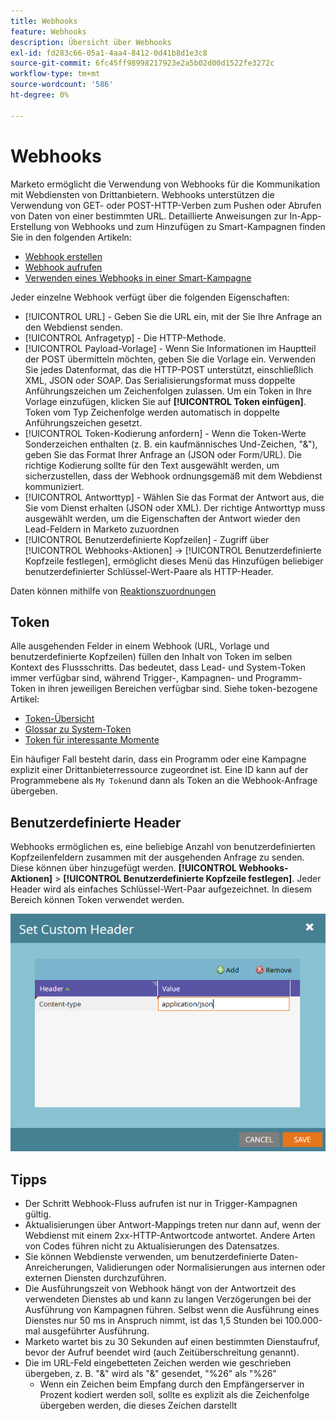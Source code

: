 ```yaml
---
title: Webhooks
feature: Webhooks
description: Übersicht über Webhooks
exl-id: fd283c66-05a1-4aa4-8412-0d41b8d1e3c8
source-git-commit: 6fc45ff98998217923e2a5b02d00d1522fe3272c
workflow-type: tm+mt
source-wordcount: '586'
ht-degree: 0%

---
```


# Webhooks

Marketo ermöglicht die Verwendung von Webhooks für die Kommunikation mit Webdiensten von Drittanbietern. Webhooks unterstützen die Verwendung von GET- oder POST-HTTP-Verben zum Pushen oder Abrufen von Daten von einer bestimmten URL. Detaillierte Anweisungen zur In-App-Erstellung von Webhooks und zum Hinzufügen zu Smart-Kampagnen finden Sie in den folgenden Artikeln:

- [Webhook erstellen](https://experienceleague.adobe.com/en/docs/marketo/using/product-docs/administration/additional-integrations/create-a-webhook)
- [Webhook aufrufen](https://experienceleague.adobe.com/en/docs/marketo/using/product-docs/core-marketo-concepts/smart-campaigns/flow-actions/call-webhook)
- [Verwenden eines Webhooks in einer Smart-Kampagne](https://experienceleague.adobe.com/en/docs/marketo/using/product-docs/core-marketo-concepts/smart-campaigns/flow-actions/use-a-webhook-in-a-smart-campaign)

Jeder einzelne Webhook verfügt über die folgenden Eigenschaften:

- [!UICONTROL URL] - Geben Sie die URL ein, mit der Sie Ihre Anfrage an den Webdienst senden.
- [!UICONTROL Anfragetyp] - Die HTTP-Methode.
- [!UICONTROL Payload-Vorlage] - Wenn Sie Informationen im Hauptteil der POST übermitteln möchten, geben Sie die Vorlage ein. Verwenden Sie jedes Datenformat, das die HTTP-POST unterstützt, einschließlich XML, JSON oder SOAP. Das Serialisierungsformat muss doppelte Anführungszeichen um Zeichenfolgen zulassen. Um ein Token in Ihre Vorlage einzufügen, klicken Sie auf **[!UICONTROL Token einfügen]**.  Token vom Typ Zeichenfolge werden automatisch in doppelte Anführungszeichen gesetzt.
- [!UICONTROL Token-Kodierung anfordern] - Wenn die Token-Werte Sonderzeichen enthalten (z. B. ein kaufmännisches Und-Zeichen, &quot;&amp;&quot;), geben Sie das Format Ihrer Anfrage an (JSON oder Form/URL). Die richtige Kodierung sollte für den Text ausgewählt werden, um sicherzustellen, dass der Webhook ordnungsgemäß mit dem Webdienst kommuniziert.
- [!UICONTROL Antworttyp] - Wählen Sie das Format der Antwort aus, die Sie vom Dienst erhalten (JSON oder XML). Der richtige Antworttyp muss ausgewählt werden, um die Eigenschaften der Antwort wieder den Lead-Feldern in Marketo zuzuordnen
- [!UICONTROL Benutzerdefinierte Kopfzeilen] - Zugriff über [!UICONTROL Webhooks-Aktionen] -> [!UICONTROL Benutzerdefinierte Kopfzeile festlegen], ermöglicht dieses Menü das Hinzufügen beliebiger benutzerdefinierter Schlüssel-Wert-Paare als HTTP-Header.

Daten können mithilfe von [Reaktionszuordnungen](response-mappings.md)

## Token

Alle ausgehenden Felder in einem Webhook (URL, Vorlage und benutzerdefinierte Kopfzeilen) füllen den Inhalt von Token im selben Kontext des Flussschritts. Das bedeutet, dass Lead- und System-Token immer verfügbar sind, während Trigger-, Kampagnen- und Programm-Token in ihren jeweiligen Bereichen verfügbar sind. Siehe token-bezogene Artikel:

- [Token-Übersicht](https://experienceleague.adobe.com/en/docs/marketo/using/product-docs/demand-generation/landing-pages/personalizing-landing-pages/tokens-overview)
- [Glossar zu System-Token](https://experienceleague.adobe.com/en/docs/marketo/using/product-docs/email-marketing/general/using-tokens/system-tokens-glossary)
- [Token für interessante Momente](https://experienceleague.adobe.com/en/docs/marketo/using/product-docs/marketo-sales-insight/msi-for-salesforce/features/tabs-in-the-msi-panel/interesting-moments/trigger-tokens-for-interesting-moments)

Ein häufiger Fall besteht darin, dass ein Programm oder eine Kampagne explizit einer Drittanbieterressource zugeordnet ist. Eine ID kann auf der Programmebene als `My Token`und dann als Token an die Webhook-Anfrage übergeben.

## Benutzerdefinierte Header

Webhooks ermöglichen es, eine beliebige Anzahl von benutzerdefinierten Kopfzeilenfeldern zusammen mit der ausgehenden Anfrage zu senden. Diese können über hinzugefügt werden. **[!UICONTROL Webhooks-Aktionen]** > **[!UICONTROL Benutzerdefinierte Kopfzeile festlegen]**. Jeder Header wird als einfaches Schlüssel-Wert-Paar aufgezeichnet. In diesem Bereich können Token verwendet werden.

![Benutzerdefinierte Kopfzeilen](assets/custom-headers.png)

## Tipps

- Der Schritt Webhook-Fluss aufrufen ist nur in Trigger-Kampagnen gültig.
- Aktualisierungen über Antwort-Mappings treten nur dann auf, wenn der Webdienst mit einem 2xx-HTTP-Antwortcode antwortet. Andere Arten von Codes führen nicht zu Aktualisierungen des Datensatzes.
- Sie können Webdienste verwenden, um benutzerdefinierte Daten-Anreicherungen, Validierungen oder Normalisierungen aus internen oder externen Diensten durchzuführen.
- Die Ausführungszeit von Webhook hängt von der Antwortzeit des verwendeten Dienstes ab und kann zu langen Verzögerungen bei der Ausführung von Kampagnen führen. Selbst wenn die Ausführung eines Dienstes nur 50 ms in Anspruch nimmt, ist das 1,5 Stunden bei 100.000-mal ausgeführter Ausführung.
- Marketo wartet bis zu 30 Sekunden auf einen bestimmten Dienstaufruf, bevor der Aufruf beendet wird (auch Zeitüberschreitung genannt).
- Die im URL-Feld eingebetteten Zeichen werden wie geschrieben übergeben, z. B. &quot;&amp;&quot; wird als &quot;&amp;&quot; gesendet, &quot;%26&quot; als &quot;%26&quot;
   - Wenn ein Zeichen beim Empfang durch den Empfängerserver in Prozent kodiert werden soll, sollte es explizit als die Zeichenfolge übergeben werden, die dieses Zeichen darstellt
